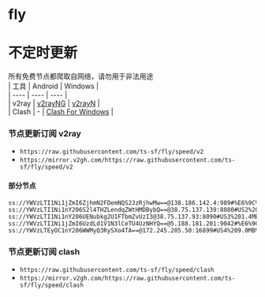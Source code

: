 # fly
# 不定时更新
所有免费节点都爬取自网络，请勿用于非法用途  
|  工具  | Android  | Windows  |  
|  ----  | ----   | ----  |  
| v2ray  | [v2rayNG](https://github.com/2dust/v2rayNG/releases) | [v2rayN](https://github.com/2dust/v2rayN/releases) |  
| Clash  | - | [Clash For Windows](https://github.com/2dust/clashN/releases) | 
  
### 节点更新订阅  v2ray
- `https://raw.githubusercontent.com/ts-sf/fly/speed/v2`  
- `https://mirror.v2gh.com/https://raw.githubusercontent.com/ts-sf/fly/speed/v2`  

#### 部分节点  
``` 
ss://YWVzLTI1Ni1jZmI6ZjhmN2FDemNQS2JzRjhwMw==@138.186.142.4:989#%E6%9C%AA%E7%9F%A52%203.7MB%2Fs
ss://YWVzLTI1Ni1nY206S2l4THZLendqZWtHMDBybQ==@38.75.137.139:8080#US2%201.7MB%2Fs
ss://YWVzLTI1Ni1nY206UENubkg2U1FTbmZvUzI3@38.75.137.93:8090#US3%201.4MB%2Fs
ss://YWVzLTI1Ni1jZmI6UzdLd1V1N3lCeTU4UzNHYQ==@5.188.181.201:9042#%E6%9C%AA%E7%9F%A57%201.7MB%2Fs
ss://YWVzLTEyOC1nY206WWMyQ3RySXo4TA==@172.245.205.50:16899#US4%209.0MB%2Fs
```
### 节点更新订阅  clash
- `https://raw.githubusercontent.com/ts-sf/fly/speed/clash`  
- `https://mirror.v2gh.com/https://raw.githubusercontent.com/ts-sf/fly/speed/clash`  


